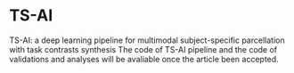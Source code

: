 # TS-AI
TS-AI: a deep learning pipeline for multimodal subject-specific parcellation with task contrasts synthesis
The code of TS-AI pipeline and the code of validations and analyses will be avaliable once the article been accepted.
